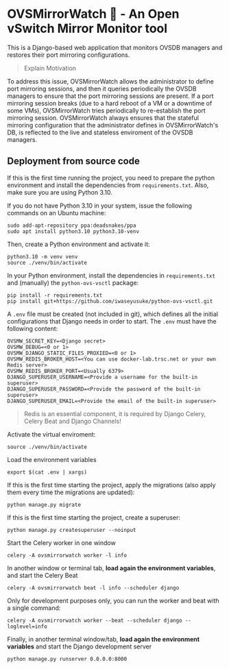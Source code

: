 # OVSMirrorWatch :eyes: - An Open vSwitch Mirror Monitor tool

This is a Django-based web application that monitors OVSDB managers and restores their port mirroring configurations.

> Explain Motivation

To address this issue, OVSMirrorWatch allows the administrator to define port mirroring sessions, and then it queries periodically the OVSDB managers to ensure that the port mirroring sessions are present. If a port mirroring session breaks (due to a hard reboot of a VM or a downtime of some VMs), OVSMirrorWatch tries periodically to re-establish the port mirroring session. OVSMirrorWatch always ensures that the stateful mirroring configuration that the administrator defines in OVSMirrorWatch's DB, is reflected to the live and stateless enviroment of the OVSDB managers.

## Deployment from source code
If this is the first time running the project, you need to prepare the python environment and install the dependencies from `requirements.txt`. Also, make sure you are using Python 3.10.

If you do not have Python 3.10 in your system, issue the following commands on an Ubuntu machine:

```shell
sudo add-apt-repository ppa:deadsnakes/ppa
sudo apt install python3.10 python3.10-venv
```

Then, create a Python environment and activate it:

```shell
python3.10 -m venv venv
source ./venv/bin/activate
```

In your Python environment, install the dependencies in `requirements.txt` and (manually) the `python-ovs-vsctl` package:
```shell
pip install -r requirements.txt
pip install git+https://github.com/iwaseyusuke/python-ovs-vsctl.git
```

A `.env` file must be created (not included in git), which defines all the initial configurations that Django needs in order to start. The `.env` must have the following content:

```env
OVSMW_SECRET_KEY=<Django secret>
OVSMW_DEBUG=<0 or 1>
OVSMW_DJANGO_STATIC_FILES_PROXIED=<0 or 1>
OVSMW_REDIS_BROKER_HOST=<You can use docker-lab.trsc.net or your own Redis server>
OVSMW_REDIS_BROKER_PORT=<Usually 6379>
DJANGO_SUPERUSER_USERNAME=<Provide a username for the built-in superuser>
DJANGO_SUPERUSER_PASSWORD=<Provide the password of the built-in superuser>
DJANGO_SUPERUSER_EMAIL=<Provide the email of the built-in superuser>
```

> Redis is an essential component, it is required by Django Celery, Celery Beat and Django Channels!

Activate the virtual enviroment:
```shell
source ./venv/bin/activate
```

Load the environment variables
```shell
export $(cat .env | xargs)
```

If this is the first time starting the project, apply the migrations (also apply them every time the migrations are updated):
```shell
python manage.py migrate
```

If this is the first time starting the project, create a superuser:
```shell
python manage.py createsuperuser --noinput
```

Start the Celery worker in one window
```shell
celery -A ovsmirrorwatch worker -l info
```

In another window or terminal tab, **load again the environment variables**, and start the Celery Beat
```shell
celery -A ovsmirrorwatch beat -l info --scheduler django
```

Only for development purposes only, you can run the worker and beat with a single command:
```shell
celery -A ovsmirrorwatch worker --beat --scheduler django --loglevel=info
```

Finally, in another terminal window/tab, **load again the environment variables** and start the Django development server
```shell
python manage.py runserver 0.0.0.0:8000
```
